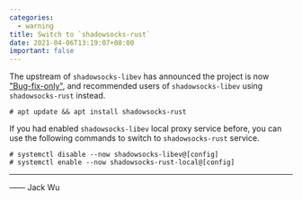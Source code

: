 ```yaml
---
categories:
  - warning
title: Switch to `shadowsocks-rust`
date: 2021-04-06T13:19:07+08:00
important: false
---
```


The upstream of `shadowsocks-libev` has announced the project is now ["Bug-fix-only"](https://github.com/shadowsocks/shadowsocks-libev),
and recommended users of `shadowsocks-libev` using `shadowsocks-rust` instead.

    # apt update && apt install shadowsocks-rust

If you had enabled `shadowsocks-libev` local proxy service before, you can use the following commands to switch to `shadowsocks-rust` service.

    # systemctl disable --now shadowsocks-libev@[config]
    # systemctl enable --now shadowsocks-rust-local@[config]

----

—— Jack Wu
